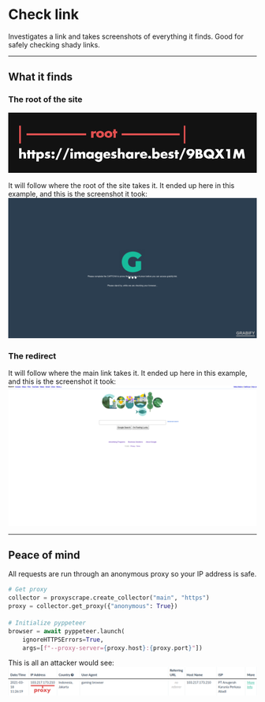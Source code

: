 # Check link
Investigates a link and takes screenshots of everything it finds. Good for
safely checking shady links.

---

## What it finds

### The root of the site
![root example](images/root_example.png)

It will follow where the root of the site takes it. It ended up here in this
example, and this is the screenshot it took:
![root destination](images/root_destination.png)

### The redirect
It will follow where the main link takes it. It ended up here in this example,
and this is the screenshot it took:
![redirect destination](images/redirect_destination.png)

---

## Peace of mind
All requests are run through an anonymous proxy so your IP address is safe.

```python
# Get proxy
collector = proxyscrape.create_collector("main", "https")
proxy = collector.get_proxy({"anonymous": True})

# Initialize pyppeteer
browser = await pyppeteer.launch(
    ignoreHTTPSErrors=True,
    args=[f"--proxy-server={proxy.host}:{proxy.port}"])
```

This is all an attacker would see:
![ip grab example](images/ip_grab_example.png)
